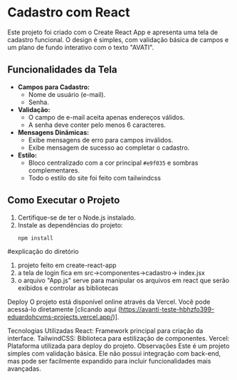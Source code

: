 # Cadastro com React

Este projeto foi criado com o Create React App e apresenta uma tela de cadastro funcional. O design é simples, com validação básica de campos e um plano de fundo interativo com o texto "AVATI".

## Funcionalidades da Tela

- **Campos para Cadastro:**
    - Nome de usuário (e-mail).
    - Senha.
- **Validação:**
    - O campo de e-mail aceita apenas endereços válidos.
    - A senha deve conter pelo menos 6 caracteres.
- **Mensagens Dinâmicas:**
    - Exibe mensagens de erro para campos inválidos.
    - Exibe mensagem de sucesso ao completar o cadastro.
- **Estilo:**
    - Bloco centralizado com a cor principal `#e9f035` e sombras complementares.
    - Todo o estilo do site foi feito com tailwindcss 

## Como Executar o Projeto

1. Certifique-se de ter o Node.js instalado.
2. Instale as dependências do projeto:
   ```bash
   npm install


#explicação do diretório
1. projeto feito em create-react-app 
2. a tela de login fica em src->componentes->cadastro-> index.jsx
3. o arquivo "App.js" serve para manipular os arquivos em react que serão exibidos e controlar as bibliotecas

Deploy
O projeto está disponível online através da Vercel. Você pode acessá-lo diretamente [clicando aqui (https://avanti-teste-hbhzfo399-eduardohcvms-projects.vercel.app/)].

Tecnologias Utilizadas
React: Framework principal para criação da interface.
TailwindCSS: Biblioteca para estilização de componentes.
Vercel: Plataforma utilizada para deploy do projeto.
Observações
Este é um projeto simples com validação básica. Ele não possui integração com back-end, mas pode ser facilmente expandido para incluir funcionalidades mais avançadas.
